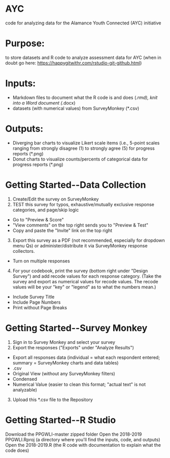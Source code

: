 # AYC
code for analyzing data for the Alamance Youth Connected (AYC) initiative

# Purpose:
to store datasets and R code to analyze assessment data for AYC
(when in doubt go here: https://happygitwithr.com/rstudio-git-github.html)

# Inputs:
  + Markdown files to document what the R code is and does (*.rmd), knit into a Word document (*.docx)
  + datasets (with numerical values) from SurveyMonkey (*.csv)

# Outputs:
  + Diverging bar charts to visualize Likert scale items (i.e., 5-point scales ranging from strongly disagree (1) to strongly agree (5) for progress reports (*.png)
  + Donut charts to visualize counts/percents of categorical data for progress reports (*.png)

# Getting Started--Data Collection

1. Create/Edit the survey on SurveyMonkey
2. TEST this survey for typos, exhaustive/mutually exclusive response categories, and page/skip logic
  + Go to "Preview & Score"
  + "View comments" on the top right sends you to "Preview & Test"
  + Copy and paste the "Invite" link on the top right
3. Export this survey as a PDF (not recommended, especially for dropdown menu Qs) or administer/distribute it via SurveyMonkey response collectors.
  + Turn on multiple responses
4. For your codebook, print the survey (bottom right under "Design Survey") and add recode values for each response category. 
(Take the survey and export as numerical values for recode values. The recode values will be your "key" or "legend" as to what the numbers mean.)
  + Include Survey Title
  + Include Page Numbers
  + Print without Page Breaks

# Getting Started--Survey Monkey

1. Sign in to Survey Monkey and select your survey
2. Export the responses ("Exports" under "Analyze Results")
  + Export all responses data (individual = what each respondent entered; summary = SurveyMonkey charts and data tables)
  + .csv
  + Original View (without any SurveyMonkey filters)
  + Condensed
  + Numerical Value (easier to clean this format; "actual text" is not analyzable)
3. Upload this *.csv file to the Repository

# Getting Started--R Studio

Download the PPGWLI-master zipped folder
Open the 2018-2019 PPGWLI.Rproj (a directory where you'll find the inputs, code, and outputs)
Open the 2018-2019.R (the R code with documentation to explain what the code does)
